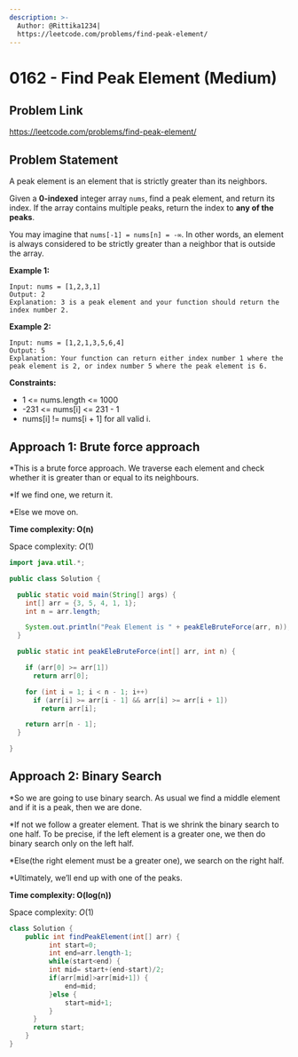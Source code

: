 ```yaml
---
description: >-
  Author: @Rittika1234|
  https://leetcode.com/problems/find-peak-element/
---
```


# 0162 - Find Peak Element (Medium)

## Problem Link

https://leetcode.com/problems/find-peak-element/

## Problem Statement

A peak element is an element that is strictly greater than its neighbors.

Given a **0-indexed** integer array `nums`, find a peak element, and return its index. If the array contains multiple peaks, return the index to **any of the peaks**.

You may imagine that `nums[-1] = nums[n] = -∞`. In other words, an element is always considered to be strictly greater than a neighbor that is outside the array.


**Example 1:**

```
Input: nums = [1,2,3,1]
Output: 2
Explanation: 3 is a peak element and your function should return the index number 2.
```

**Example 2:**

```
Input: nums = [1,2,1,3,5,6,4]
Output: 5
Explanation: Your function can return either index number 1 where the peak element is 2, or index number 5 where the peak element is 6.
```

**Constraints:**

* 1 <= nums.length <= 1000
* -231 <= nums[i] <= 231 - 1
* nums[i] != nums[i + 1] for all valid i.

## Approach 1: Brute force approach

*This is a brute force approach. We traverse each element and check whether it is greater than or equal to its neighbours.

*If we find one, we return it.

*Else we move on.

**Time complexity: O(n)**

Space complexity: $O(1)$


<Tabs>
<TabItem value="java" label="Java">
<SolutionAuthor name="@Rittika1234"/>

```java
import java.util.*;

public class Solution {

  public static void main(String[] args) {
    int[] arr = {3, 5, 4, 1, 1};
    int n = arr.length;

    System.out.println("Peak Element is " + peakEleBruteForce(arr, n));
  }

  public static int peakEleBruteForce(int[] arr, int n) {

    if (arr[0] >= arr[1])
      return arr[0];

    for (int i = 1; i < n - 1; i++)
      if (arr[i] >= arr[i - 1] && arr[i] >= arr[i + 1])
        return arr[i];

    return arr[n - 1];
  }

}
```

</TabItem>
</Tabs>


## Approach 2: Binary Search

*So we are going to use binary search. As usual we find a middle element and if it is a peak, then we are done.

*If not we follow a greater element. That is we shrink the binary search to one half. To be precise, if the left element is a greater one, we then do binary search only on the left half.

*Else(the right element must be a greater one), we search on the right half.

*Ultimately, we’ll end up with one of the peaks.

**Time complexity: O(log(n))**

Space complexity:  $O(1)$


<Tabs>
<TabItem value="java" label="Java">
<SolutionAuthor name="@Rittika1234"/>

```java
class Solution {
    public int findPeakElement(int[] arr) {
          int start=0;
          int end=arr.length-1;
          while(start<end) {
    	  int mid= start+(end-start)/2;
    	  if(arr[mid]>arr[mid+1]) {
    		  end=mid;
    	  }else {
    		  start=mid+1;
    	  }
      }
      return start;
    }
}
```

</TabItem>
</Tabs>
